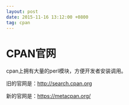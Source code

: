 ```yaml
---
layout: post
date: 2015-11-16 13:12:00 +0800
tag: cpan
---
```


# CPAN官网

cpan上拥有大量的perl模块，方便开发者安装调用。

旧的官网是：<http://search.cpan.org>

新的官网是：<https://metacpan.org/>
